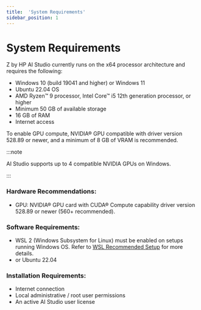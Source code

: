 ```yaml
---
title:  'System Requirements'
sidebar_position: 1
---
```

# System Requirements
Z by HP AI Studio currently runs on the x64 processor architecture and requires the following:
- Windows 10 (build 19041 and higher) or Windows 11
- Ubuntu 22.04 OS
- AMD Ryzen™ 9 processor, Intel Core™ i5 12th generation processor, or higher
- Minimum 50 GB of available storage
- 16 GB of RAM
- Internet access

To enable GPU compute, NVIDIA® GPU compatible with driver version 528.89 or newer, and a minimum of 8 GB of VRAM is recommended.

:::note

AI Studio supports up to 4 compatible NVIDIA GPUs on Windows. 

:::

### Hardware Recommendations:

- GPU: NVIDIA® GPU card with CUDA® Compute capability driver version 528.89 or newer (560+ recommended).

### Software Requirements:

- WSL 2 (Windows Subsystem for Linux) must be enabled on setups running Windows OS. Refer to [WSL Recommended Setup](recommended-wsl-setup.md) for more details.
- or Ubuntu 22.04

### Installation Requirements:
- Internet connection
- Local administrative / root user permissions
- An active AI Studio user license